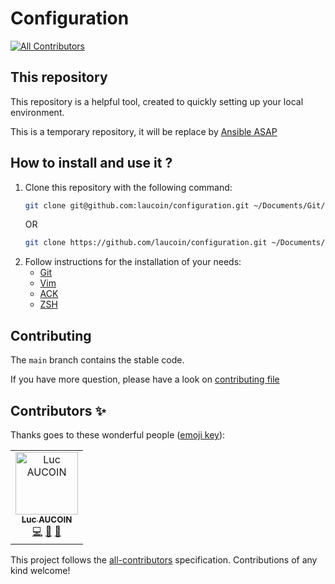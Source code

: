 # Configuration

<!-- ALL-CONTRIBUTORS-BADGE:START - Do not remove or modify this section -->
[![All Contributors](https://img.shields.io/badge/all_contributors-1-orange.svg?style=flat-square)](#contributors-)
<!-- ALL-CONTRIBUTORS-BADGE:END -->

## This repository

This repository is a helpful tool, created to quickly setting up your local environment.

This is a temporary repository, it will be replace by [Ansible ASAP](https://blog.laurentcharignon.com/post/laptop-setup-with-ansible/)

## How to install and use it ?

1. Clone this repository with the following command:
    ```bash
    git clone git@github.com:laucoin/configuration.git ~/Documents/Git/Perso/configuration
    ```
    OR
    ```bash
    git clone https://github.com/laucoin/configuration.git ~/Documents/Git/Perso/configuration
    ```
2. Follow instructions for the installation of your needs:
    - [Git](git/INSTALL.md)
    - [Vim](vim/INSTALL.md)
    - [ACK](ack/INSTALL.md)
    - [ZSH](zsh/INSTALL.md)

## Contributing

The `main` branch contains the stable code.

If you have more question, please have a look on [contributing file](CONTRIBUTING.md)

## Contributors ✨

Thanks goes to these wonderful people ([emoji key](https://allcontributors.org/docs/en/emoji-key)):

<!-- ALL-CONTRIBUTORS-LIST:START - Do not remove or modify this section -->
<!-- prettier-ignore-start -->
<!-- markdownlint-disable -->
<table>
  <tbody>
    <tr>
      <td align="center"><a href="https://luc-aucoin.fr"><img src="https://avatars.githubusercontent.com/u/31480129?v=4?s=100" width="100px;" alt="Luc AUCOIN"/><br /><sub><b>Luc AUCOIN</b></sub></a><br /><a href="https://github.com/laucoin/git-resources/commits?author=laucoin" title="Code">💻</a> <a href="https://github.com/laucoin/git-resources/commits?author=laucoin" title="Documentation">📖</a> <a href="#maintenance-laucoin" title="Maintenance">🚧</a></td>
    </tr>
  </tbody>
</table>

<!-- markdownlint-restore -->
<!-- prettier-ignore-end -->

<!-- ALL-CONTRIBUTORS-LIST:END -->

This project follows the [all-contributors](https://github.com/all-contributors/all-contributors) specification.
Contributions of any kind welcome!